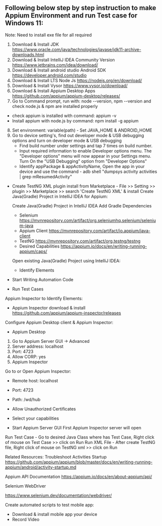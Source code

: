 Following below step by step instruction to make Appium Environment and run Test case for Windows 11:
--------------------------------------------------------------------------------
Note: Need to install exe file for all required

1. Download & Install JDK
   https://www.oracle.com/java/technologies/javase/jdk11-archive-downloads.html
2. Download & Install IntelliJ IDEA Community Version
   https://www.jetbrains.com/idea/download/
3. Download & Install android studio Android SDK
   https://developer.android.com/studio
4. Download & Install LTS Node Js
   https://nodejs.org/en/download/
5. Download & Install Vysor
   https://www.vysor.io/download/
6. Download & Install Appium Desktop Apps
   https://github.com/appium/appium-desktop/releases/
7. Go to Command prompt, run with: node --version, npm --version and check node.js & npm are installed properly

- check appium is installed with command: appium -v
- Install appium with node.js by command: npm install -g appium

8. Set environment: variable(path) - Set JAVA_HOME & ANDROID_HOME
9. Go to device setting's, find out developer mode & USB debugging options and turn on developer mode & USB debugging
    - Find build number under settings and tap 7 times on build number.
    - Input required information to enable Developer options menu. The "Developer options" menu will now appear in your
      Settings menu. Turn On the "USB Debugging" option from "Developer Options"
    - Identify appPackage & appActivityName, Open the app in your device and use the command - adb shell "dumpsys
      activity activities | grep mResumedActivity"

- Create TestNG XML plugin install from Marketplace - File >> Setting >> plugin >> Marketplace >> search 'Create TestNG
  XML' & install Create Java(Gradle) Project in IntelliJ IDEA for Appium:

  Create Java(Gradle) Project in IntelliJ IDEA Add Gradle Dependencies
    - Selenium
      https://mvnrepository.com/artifact/org.seleniumhq.selenium/selenium-java
    - Appium Client
      https://mvnrepository.com/artifact/io.appium/java-client
    - TestNG
      https://mvnrepository.com/artifact/org.testng/testng
    - Desired Capabilities
      https://appium.io/docs/en/writing-running-appium/caps/

  Open existing Java(Gradle) Project using IntelliJ IDEA:
    - Identify Elements
- Start Writing Automation Code
- Run Test Cases

Appium Inspector to Identify Elements:

- Appium Inspector download & install
  https://github.com/appium/appium-inspector/releases

Configure Appium Desktop client & Appium Inspector:

- Appium Desktop

1. Go to Appium Server GUI -> Advanced
2. Server address: localhost
3. Port: 4723
4. Allow CORP: yes
5. Appium Inspector

Go to or Open Appium Inspector:

- Remote host: localhost
- Port: 4723
- Path: /wd/hub
- Allow Unauthorized Certificates

- Select your capabilities
- Start Appium Server GUI First Appium Inspector server will open

Run Test Case - Go to desired Java Class where has Test Case, Right click of mouse on Test Case >> click on Run Run XML
File - After create TestNG file, Right click of mouse on TestNG xml >> click on Run

Related Resources:
Troubleshoot Activities Startup
https://github.com/appium/appium/blob/master/docs/en/writing-running-appium/android/activity-startup.md

Appium API Documentation
https://appium.io/docs/en/about-appium/api/

Selenium WebDriver

https://www.selenium.dev/documentation/webdriver/

Create automated scripts to test mobile app:

- Download & install mobile app your device
- Record Video